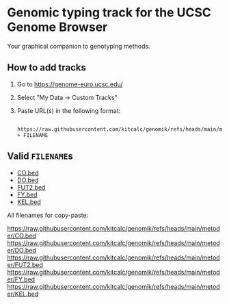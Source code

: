 # Genomic typing track for the UCSC Genome Browser

Your graphical companion to genotyping methods.

## How to add tracks

1. Go to https://genome-euro.ucsc.edu/
2. Select "My Data -> Custom Tracks"
3. Paste URL(s) in the following format:

        https://raw.githubusercontent.com/kitcalc/genomik/refs/heads/main/metoder/ + FILENAME

## Valid `FILENAME`s

- [CO.bed](https://raw.githubusercontent.com/kitcalc/genomik/refs/heads/main/metoder/CO.bed)
- [DO.bed](https://raw.githubusercontent.com/kitcalc/genomik/refs/heads/main/metoder/DO.bed)
- [FUT2.bed](https://raw.githubusercontent.com/kitcalc/genomik/refs/heads/main/metoder/FUT2.bed)
- [FY.bed](https://raw.githubusercontent.com/kitcalc/genomik/refs/heads/main/metoder/FY.bed)
- [KEL.bed](https://raw.githubusercontent.com/kitcalc/genomik/refs/heads/main/metoder/KEL.bed)

All filenames for copy-paste:

https://raw.githubusercontent.com/kitcalc/genomik/refs/heads/main/metoder/CO.bed
https://raw.githubusercontent.com/kitcalc/genomik/refs/heads/main/metoder/DO.bed
https://raw.githubusercontent.com/kitcalc/genomik/refs/heads/main/metoder/FUT2.bed
https://raw.githubusercontent.com/kitcalc/genomik/refs/heads/main/metoder/FY.bed
https://raw.githubusercontent.com/kitcalc/genomik/refs/heads/main/metoder/KEL.bed
